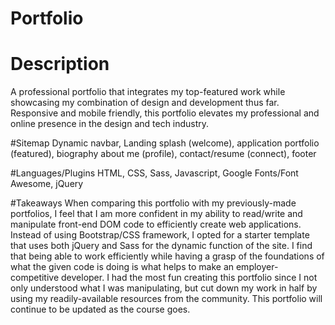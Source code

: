# Portfolio

# Description
A professional portfolio that integrates my top-featured work while showcasing my combination of design and development thus far. Responsive and mobile friendly, this portfolio elevates my professional and online presence in the design and tech industry. 

#Sitemap
Dynamic navbar, Landing splash (welcome), application portfolio (featured), biography about me (profile), contact/resume (connect), footer

#Languages/Plugins
HTML, CSS, Sass, Javascript, Google Fonts/Font Awesome, jQuery

#Takeaways
When comparing this portfolio with my previously-made portfolios, I feel that I am more confident in my ability to read/write and manipulate front-end DOM code to efficiently create web applications. Instead of using Bootstrap/CSS framework, I opted for a starter template that uses both jQuery and Sass for the dynamic function of the site. I find that being able to work efficiently while having a grasp of the foundations of what the given code is doing is what helps to make an employer-competitive developer. I had the most fun creating this portfolio since I not only understood what I was manipulating, but cut down my work in half by using my readily-available resources from the community. This portfolio will continue to be updated as the course goes.